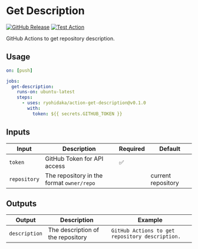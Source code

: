 # Get Description

[![GitHub Release](https://img.shields.io/github/v/release/ryohidaka/action-get-description)](https://github.com/ryohidaka/action-get-description/releases/)
[![Test Action](https://github.com/ryohidaka/action-get-description/actions/workflows/test.yml/badge.svg)](https://github.com/ryohidaka/action-get-description/actions/workflows/test.yml)

GitHub Actions to get repository description.

## Usage

```yml
on: [push]

jobs:
  get-description:
    runs-on: ubuntu-latest
    steps:
      - uses: ryohidaka/action-get-description@v0.1.0
        with:
          token: ${{ secrets.GITHUB_TOKEN }}
```

## Inputs

| Input        | Description                               | Required | Default            |
| ------------ | ----------------------------------------- | -------- | ------------------ |
| `token`      | GitHub Token for API access               | ✅       |                    |
| `repository` | The repository in the format `owner/repo` |          | current repository |

## Outputs

| Output        | Description                       | Example                                         |
| ------------- | --------------------------------- | ----------------------------------------------- |
| `description` | The description of the repository | `GitHub Actions to get repository description.` |
